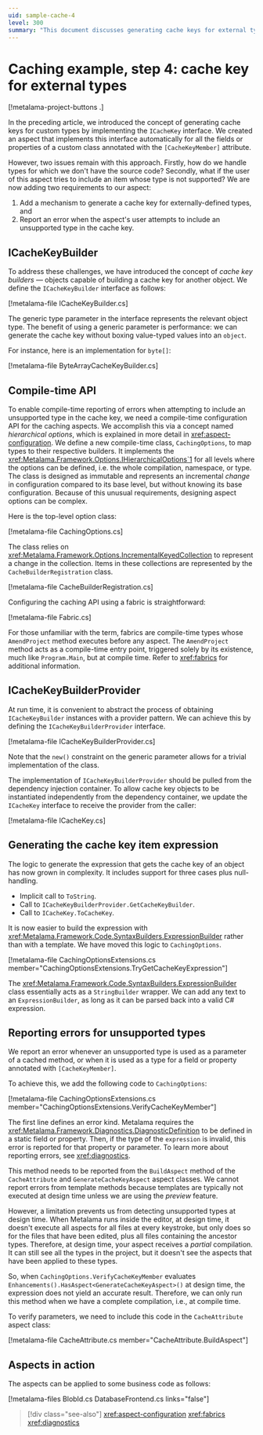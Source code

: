 ```yaml
---
uid: sample-cache-4
level: 300
summary: "This document discusses generating cache keys for external types by introducing cache key builders and compile-time error reporting for unsupported types."
---
```


# Caching example, step 4: cache key for external types

[!metalama-project-buttons .]

In the preceding article, we introduced the concept of generating cache keys for custom types by implementing
the `ICacheKey` interface. We created an aspect that implements this interface automatically for all the fields or
properties of a custom class annotated with the `[CacheKeyMember]` attribute.

However, two issues remain with this approach. Firstly, how do we handle types for which we don't have the source code?
Secondly, what if the user of this aspect tries to include an item whose type is not supported? We are now adding two
requirements to our aspect:

1. Add a mechanism to generate a cache key for externally-defined types, and
2. Report an error when the aspect's user attempts to include an unsupported type in the cache key.

## ICacheKeyBuilder

To address these challenges, we have introduced the concept of _cache key builders_ &mdash; objects capable of building
a
cache key for another object. We define the `ICacheKeyBuilder` interface as follows:

[!metalama-file ICacheKeyBuilder.cs]

The generic type parameter in the interface represents the relevant object type. The benefit of using a generic
parameter is performance: we can generate the cache key without boxing value-typed values into an `object`.

For instance, here is an implementation for `byte[]`:

[!metalama-file ByteArrayCacheKeyBuilder.cs]

## Compile-time API

To enable compile-time reporting of errors when attempting to include an unsupported type in the cache key, we need a
compile-time configuration API for the caching aspects. We accomplish this via a concept named _hierarchical options_,
which is explained in more detail in <xref:aspect-configuration>. We define a new compile-time class, `CachingOptions`,
to map types to their respective builders. It implements the <xref:Metalama.Framework.Options.IHierarchicalOptions`1>
for all levels where the options can be defined, i.e. the whole compilation, namespace, or type. The class is designed
as immutable and represents an incremental _change_ in configuration compared to its base level, but without knowing its
base configuration. Because of this unusual requirements, designing aspect options can be complex.

Here is the top-level option class:

[!metalama-file CachingOptions.cs]

The class relies on <xref:Metalama.Framework.Options.IncrementalKeyedCollection> to represent a change in the
collection. Items in these collections are represented by the `CacheBuilderRegistration` class.

[!metalama-file CacheBuilderRegistration.cs]

Configuring the caching API using a fabric is straightforward:

[!metalama-file Fabric.cs]

For those unfamiliar with the term, fabrics are compile-time types whose `AmendProject` method executes before any
aspect. The `AmendProject` method acts as a compile-time entry point, triggered solely by its existence, much
like `Program.Main`, but at compile time. Refer to <xref:fabrics> for additional information.

## ICacheKeyBuilderProvider

At run time, it is convenient to abstract the process of obtaining `ICacheKeyBuilder` instances with a provider pattern.
We can achieve this by defining the `ICacheKeyBuilderProvider` interface.

[!metalama-file ICacheKeyBuilderProvider.cs]

Note that the `new()` constraint on the generic parameter allows for a trivial implementation of the class.

The implementation of `ICacheKeyBuilderProvider` should be pulled from the dependency injection container. To allow
cache key objects to be instantiated independently from the dependency container, we update the `ICacheKey` interface to
receive the provider from the caller:

[!metalama-file ICacheKey.cs]

## Generating the cache key item expression

The logic to generate the expression that gets the cache key of an object has now grown in complexity. It includes
support for three cases plus null-handling.

* Implicit call to `ToString`.
* Call to `ICacheKeyBuilderProvider.GetCacheKeyBuilder`.
* Call to `ICacheKey.ToCacheKey`.

It is now easier to build the expression with <xref:Metalama.Framework.Code.SyntaxBuilders.ExpressionBuilder> rather
than with a template. We have moved this logic to `CachingOptions`.

[!metalama-file CachingOptionsExtensions.cs member="CachingOptionsExtensions.TryGetCacheKeyExpression"]

The <xref:Metalama.Framework.Code.SyntaxBuilders.ExpressionBuilder> class essentially acts as a `StringBuilder` wrapper.
We can add any text to an `ExpressionBuilder`, as long as it can be parsed back into a valid C# expression.

## Reporting errors for unsupported types

We report an error whenever an unsupported type is used as a parameter of a cached method, or when it is used as a type
for a field or property annotated with `[CacheKeyMember]`.

To achieve this, we add the following code to `CachingOptions`:

[!metalama-file CachingOptionsExtensions.cs member="CachingOptionsExtensions.VerifyCacheKeyMember"]

The first line defines an error kind. Metalama requires the <xref:Metalama.Framework.Diagnostics.DiagnosticDefinition>
to be defined in a static field or property. Then, if the type of the `expression` is invalid, this error is reported
for that property or parameter. To learn more about reporting errors, see <xref:diagnostics>.

This method needs to be reported from the `BuildAspect` method of the `CacheAttribute` and `GenerateCacheKeyAspect`
aspect classes. We cannot report errors from template methods because templates are typically not executed at design
time unless we are using the _preview_ feature.

However, a limitation prevents us from detecting unsupported types at design time. When Metalama runs inside the editor,
at design time, it doesn't execute all aspects for all files at every keystroke, but only does so for the files that
have been edited, plus all files containing the ancestor types. Therefore, at design time, your aspect receives a
_partial_ compilation. It can still see all the types in the project, but it doesn't see the aspects that have been
applied to these types.

So, when `CachingOptions.VerifyCacheKeyMember` evaluates `Enhancements().HasAspect<GenerateCacheKeyAspect>()` at design
time, the expression does not yield an accurate result. Therefore, we can only run this method when we have a complete
compilation, i.e., at compile time.

To verify parameters, we need to include this code in the `CacheAttribute` aspect class:

[!metalama-file CacheAttribute.cs member="CacheAttribute.BuildAspect"]

## Aspects in action

The aspects can be applied to some business code as follows:

[!metalama-files BlobId.cs DatabaseFrontend.cs links="false"]

> [!div class="see-also"]
> <xref:aspect-configuration>
> <xref:fabrics>
> <xref:diagnostics>

